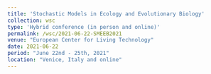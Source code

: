 ```yaml
---
title: 'Stochastic Models in Ecology and Evolutionary Biology'
collection: wsc
type: 'Hybrid conference (in person and online)'
permalink: /wsc/2021-06-22-SMEEB2021
venue: "European Center for Living Technology"
date: 2021-06-22
period: "June 22nd - 25th, 2021"
location: "Venice, Italy and online"
---
```

